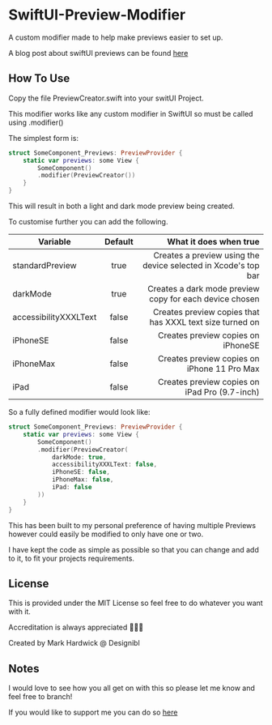 # SwiftUI-Preview-Modifier

A custom modifier made to help make previews easier to set up.

A blog post about swiftUI previews can be found [here](https://www.designibl.com/post/swiftui-previews-thoughts-tips)

## How To Use

Copy the file PreviewCreator.swift into your switUI Project.

This modifier works like any custom modifier in SwiftUI so must be called using .modifier()

The simplest form is:

```swift
struct SomeComponent_Previews: PreviewProvider {
    static var previews: some View {
        SomeComponent()
        .modifier(PreviewCreator())
    }
}
```

This will result in both a light and dark mode preview being created.

To customise further you can add the following.

| Variable       | Default          | What it does when true |
| ------------- |:-------------:| -----:|
| standardPreview | true | Creates a preview using the device selected in Xcode's top bar |
| darkMode | true | Creates a dark mode preview copy for each device chosen |
| accessibilityXXXLText | false | Creates preview copies that has XXXL text size turned on |
| iPhoneSE | false | Creates preview copies on iPhoneSE |
| iPhoneMax | false | Creates preview copies on iPhone 11 Pro Max |
| iPad | false | Creates preview copies on iPad Pro (9.7-inch) |

So a fully defined modifier would look like:

```swift
struct SomeComponent_Previews: PreviewProvider {
    static var previews: some View {
        SomeComponent()
        .modifier(PreviewCreator(
            darkMode: true,
            accessibilityXXXLText: false,
            iPhoneSE: false,
            iPhoneMax: false,
            iPad: false
        ))
    }
}
```

This has been built to my personal preference of having multiple Previews however could easily be modified to only have one or two.

I have kept the code as simple as possible so that you can change and add to it, to fit your projects requirements.

## License

This is provided under the MIT License so feel free to do whatever you want with it.

Accreditation is always appreciated 🧑🏻‍💻

Created by Mark Hardwick @ Designibl

## Notes

I would love to see how you all get on with this so please let me know and feel free to branch!

If you would like to support me you can do so [here](https://ko-fi.com/designibl)
